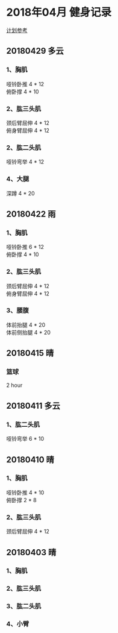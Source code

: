 # 2018年04月 健身记录   
[计划参考](http://www.jirou.com/tool/jihua/menus/B4.php)  

## 20180429 多云
### 1、胸肌 
哑铃卧推 4 * 12  
俯卧撑  4 * 10  

### 2、肱三头肌    
颈后臂屈伸  4 * 12  
俯身臂屈伸  4 * 12  


### 2、肱二头肌    
哑铃弯举  4 * 12  


### 4、大腿
深蹲 4 * 20    

## 20180422 雨
### 1、胸肌 
哑铃卧推 6 * 12  
俯卧撑  4 * 10  

### 2、肱三头肌    
颈后臂屈伸  4 * 12  
俯身臂屈伸  4 * 12  

### 3、腰腹  
体前抬腿  4 * 20  
体前侧抬腿  4 * 20  


## 20180415 晴
### 篮球
2 hour

## 20180411 多云
### 1、肱二头肌 
哑铃弯举  6 * 10   


## 20180410 晴
### 1、胸肌 
哑铃卧推 4 * 10   
俯卧撑  2 * 8  

### 2、肱三头肌    
颈后臂屈伸  4 * 12  


## 20180403 晴
### 1、胸肌 

### 2、肱三头肌    

### 3、肱二头肌  

### 4、小臂    



